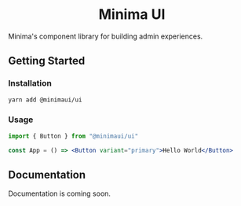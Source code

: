 <h1 align="center">Minima UI</h1>

Minima's component library for building admin experiences.

## Getting Started

### Installation

```sh
yarn add @minimaui/ui
```

### Usage

```jsx
import { Button } from "@minimaui/ui"

const App = () => <Button variant="primary">Hello World</Button>
```

## Documentation

Documentation is coming soon.
